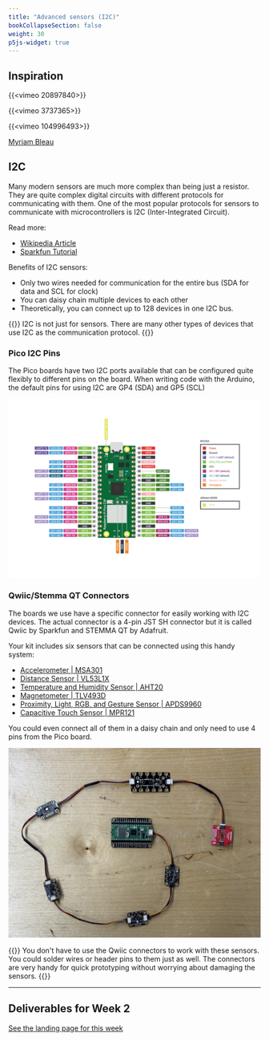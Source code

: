 ```yaml
---
title: "Advanced sensors (I2C)"
bookCollapseSection: false
weight: 30
p5js-widget: true
---
```


## Inspiration

{{<vimeo 20897840>}}

{{<vimeo 3737365>}}

{{<vimeo 104996493>}}

[Myriam Bleau](http://www.myriambleau.com/)


## I2C

Many modern sensors are much more complex than being just a resistor. They are quite complex digital circuits with different protocols for communicating with them. One of the most popular protocols for sensors to communicate with microcontrollers is I2C (Inter-Integrated Circuit).

Read more:

- [Wikipedia Article](https://en.wikipedia.org/wiki/I2C)
- [Sparkfun Tutorial](https://learn.sparkfun.com/tutorials/i2c/all)

Benefits of I2C sensors:
- Only two wires needed for communication for the entire bus (SDA for data and SCL for clock)
- You can daisy chain multiple devices to each other
- Theoretically, you can connect up to 128 devices in one I2C bus.

{{<hint info>}}
I2C is not just for sensors. There are many other types of devices that use I2C as the communication protocol.
{{</hint>}}

### Pico I2C Pins

The Pico boards have two I2C ports available that can be configured quite flexibly to different pins on the board. When writing code with the Arduino, the default pins for using I2C are GP4 (SDA) and GP5 (SCL)

[![Pico 2W](./img/pico2w-pinout.png)](./img/pico2w-pinout.png)

### Qwiic/Stemma QT Connectors

The boards we use have a specific connector for easily working with I2C devices. The actual connector is a 4-pin JST SH connector but it is called Qwiic by Sparkfun and STEMMA QT by Adafruit.

Your kit includes six sensors that can be connected using this handy system:

- [Accelerometer | MSA301](../../../../tutorials/arduino-and-electronics/sensors/accelerometer-msa301/)
- [Distance Sensor | VL53L1X](../../../../tutorials/arduino-and-electronics/sensors/distance-vl53l1x/)
- [Temperature and Humidity Sensor | AHT20](../../../../tutorials/arduino-and-electronics/sensors/temperature-and-humidity-aht20/)
- [Magnetometer | TLV493D](../../../../tutorials/arduino-and-electronics/sensors/magnetometer-tlv493d/)
- [Proximity, Light, RGB, and Gesture Sensor | APDS9960 ](../../../../tutorials/arduino-and-electronics/sensors/proximity-gesture-light-rgb-apds9960/)
- [Capacitive Touch Sensor | MPR121](../../../../tutorials/arduino-and-electronics/sensors/touch-capacitive-mpr121/)

You could even connect all of them in a daisy chain and only need to use 4 pins from the Pico board.

[![All sensors](./img/all_qwiic_sensors.jpg)](./img/all_qwiic_sensors.jpg)

{{<hint info>}}
You don't have to use the Qwiic connectors to work with these sensors. You could solder wires or header pins to them just as well. The connectors are very handy for quick prototyping without worrying about damaging the sensors.
{{</hint>}}

---

## Deliverables for Week 2

[See the landing page for this week](./)